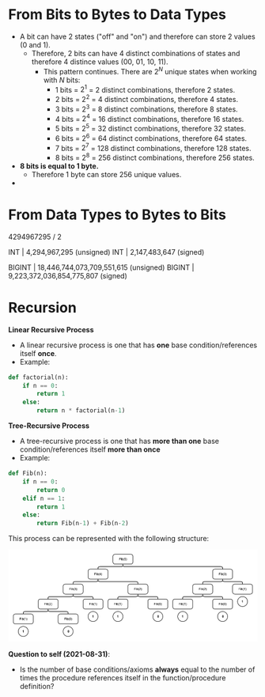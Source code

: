 # From Bits to Bytes to Data Types

* A bit can have 2 states ("off" and "on") and therefore can store 2 values (0 and 1).
    * Therefore, 2 bits can have 4 distinct combinations of states and therefore 4 distince values (00, 01, 10, 11).
        * This pattern continues. There are $2^N$ unique states when working with $N$ bits:
            * 1 bits = $2^1$ = 2 distinct combinations, therefore 2 states.
            * 2 bits = $2^2$ = 4 distinct combinations, therefore 4 states.
            * 3 bits = $2^3$ = 8 distinct combinations, therefore 8 states.
            * 4 bits = $2^4$ = 16 distinct combinations, therefore 16 states.
            * 5 bits = $2^5$ = 32 distinct combinations, therefore 32 states.
            * 6 bits = $2^6$ = 64 distinct combinations, therefore 64 states.
            * 7 bits = $2^7$ = 128 distinct combinations, therefore 128 states.
            * 8 bits = $2^8$ = 256 distinct combinations, therefore 256 states.
* **8 bits is equal to 1 byte.**
    * Therefore 1 byte can store 256 unique values.
* 


# From Data Types to Bytes to Bits





4294967295 / 2

INT    | 4,294,967,295 (unsigned)
INT    | 2,147,483,647 (signed)

BIGINT | 18,446,744,073,709,551,615 (unsigned)
BIGINT | 9,223,372,036,854,775,807 (signed)





# Recursion


**Linear Recursive Process**
* A linear recursive process is one that has **one** base condition/references itself **once**.
* Example: 

```python
def factorial(n):
    if n == 0:
        return 1
    else:
        return n * factorial(n-1)
```

**Tree-Recursive Process**
* A tree-recursive process is one that has **more than one** base condition/references itself **more than once**
* Example:

```python
def Fib(n):
    if n == 0:
        return 0
    elif n == 1:
        return 1
    else:
        return Fib(n-1) + Fib(n-2)
```

This process can be represented with the following structure:

![](images/recursive_fibonacci.png)


**Question to self (2021-08-31)**:
* Is the number of base conditions/axioms **always** equal to the number of times the procedure references itself in the
  function/procedure definition?
